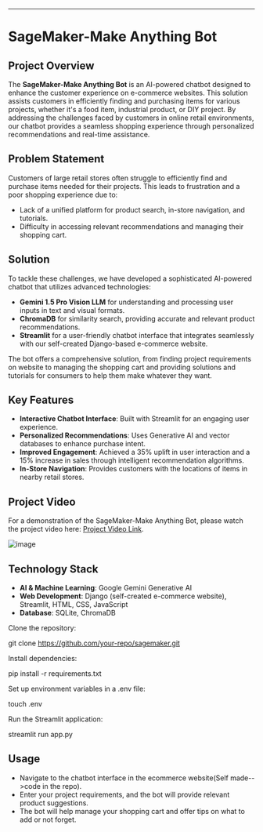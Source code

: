 ---

# SageMaker-Make Anything Bot

## Project Overview

The **SageMaker-Make Anything Bot** is an AI-powered chatbot designed to enhance the customer experience on e-commerce websites. This solution assists customers in efficiently finding and purchasing items for various projects, whether it's a food item, industrial product, or DIY project. By addressing the challenges faced by customers in online retail environments, our chatbot provides a seamless shopping experience through personalized recommendations and real-time assistance.

## Problem Statement

Customers of large retail stores often struggle to efficiently find and purchase items needed for their projects. This leads to frustration and a poor shopping experience due to:
- Lack of a unified platform for product search, in-store navigation, and tutorials.
- Difficulty in accessing relevant recommendations and managing their shopping cart.

## Solution

To tackle these challenges, we have developed a sophisticated AI-powered chatbot that utilizes advanced technologies:
- **Gemini 1.5 Pro Vision LLM** for understanding and processing user inputs in text and visual formats.
- **ChromaDB** for similarity search, providing accurate and relevant product recommendations.
- **Streamlit** for a user-friendly chatbot interface that integrates seamlessly with our self-created Django-based e-commerce website.

The bot offers a comprehensive solution, from finding project requirements on website to managing the shopping cart and providing solutions and tutorials for consumers to help them make whatever they want.

## Key Features

- **Interactive Chatbot Interface**: Built with Streamlit for an engaging user experience.
- **Personalized Recommendations**: Uses Generative AI and vector databases to enhance purchase intent.
- **Improved Engagement**: Achieved a 35% uplift in user interaction and a 15% increase in sales through intelligent recommendation algorithms.
- **In-Store Navigation**: Provides customers with the locations of items in nearby retail stores.

  
## Project Video

For a demonstration of the SageMaker-Make Anything Bot, please watch the project video here: [Project Video Link](<https://youtu.be/Vm9a1Mh63VU>).

  ![image](https://github.com/user-attachments/assets/016c267f-4f3d-452a-8b61-4a4adafe25fc)


## Technology Stack

- **AI & Machine Learning**: Google Gemini Generative AI
- **Web Development**: Django (self-created e-commerce website), Streamlit, HTML, CSS, JavaScript
- **Database**: SQLite, ChromaDB

Clone the repository:

git clone https://github.com/your-repo/sagemaker.git

Install dependencies:

pip install -r requirements.txt

Set up environment variables in a .env file:

touch .env

Run the Streamlit application:

streamlit run app.py


## Usage

- Navigate to the chatbot interface in the ecommerce website(Self made-->code in the repo).
- Enter your project requirements, and the bot will provide relevant product suggestions.
- The bot will help manage your shopping cart and offer tips on what to add or not forget.






